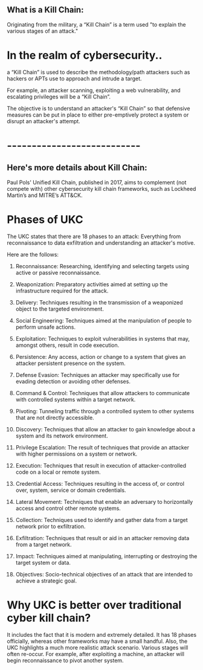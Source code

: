 ## What is a Kill Chain: 
Originating from the military, a “Kill Chain” is a term used "to explain the various stages of an attack." 

# In the realm of cybersecurity..
 a “Kill Chain” is used to describe the methodology/path attackers such as hackers or APTs use to approach and intrude a target.

For example, an attacker scanning, exploiting a web vulnerability, and escalating privileges will be a “Kill Chain”.  

The objective is to understand an attacker's “Kill Chain” so that defensive measures can be put in place to either pre-emptively protect a system or disrupt an attacker's attempt. 




# ---------------------------
## Here's more details about Kill Chain: 
 Paul Pols' Unified Kill Chain, published in 2017, aims to complement (not compete with) other cybersecurity kill chain frameworks, such as Lockheed Martin’s and MITRE’s ATT&CK.

# Phases of UKC 
The UKC states that there are 18 phases to an attack: Everything from reconnaissance to data exfiltration and understanding an attacker's motive. 

Here are the follows: 

1. Reconnaissance: Researching, identifying and selecting targets using active or passive reconnaissance.

2. Weaponization: Preparatory activities aimed at setting up the infrastructure required for the attack.

3. Delivery: Techniques resulting in the transmission of a weaponized object to the targeted environment.

4. Social Engineering: Techniques aimed at the manipulation of people to perform unsafe actions.

5. Exploitation: Techniques to exploit vulnerabilities in systems that may, amongst others, result in code execution.

6. Persistence: Any access, action or change to a system that gives an attacker persistent presence on the system.

7. Defense Evasion: Techniques an attacker may specifically use for evading detection or avoiding other defenses.

8. Command & Control: Techniques that allow attackers to communicate with controlled systems within a target network.

9. Pivoting: Tunneling traffic through a controlled system to other systems that are not directly accessible.

10. Discovery: Techniques that allow an attacker to gain knowledge about a system and its network environment.

11. Privilege Escalation: The result of techniques that provide an attacker with higher permissions on a system or network.

12. Execution: Techniques that result in execution of attacker-controlled code on a local or remote system.

13. Credential Access: Techniques resulting in the access of, or control over, system, service or domain credentials.

14. Lateral Movement: Techniques that enable an adversary to horizontally access and control other remote systems.

15. Collection: Techniques used to identify and gather data from a target network prior to exfiltration.

16. Exfiltration: Techniques that result or aid in an attacker removing data from a target network.

17. Impact: Techniques aimed at manipulating, interrupting or destroying the target system or data.

18. Objectives: Socio-technical objectives of an attack that are intended to achieve a strategic goal.

 



# Why UKC is better over traditional cyber kill chain? 
It includes the fact that it is modern and extremely detailed. It has 18 phases officially, whereas other frameworks may have a small handful. 
Also, the UKC highlights a much more realistic attack scenario. Various stages will often re-occur. For example, after exploiting a machine, an attacker will begin reconnaissance to pivot another system. 